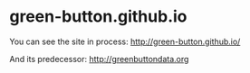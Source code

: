 green-button.github.io
======================

You can see the site in process: http://green-button.github.io/

And its predecessor: http://greenbuttondata.org
